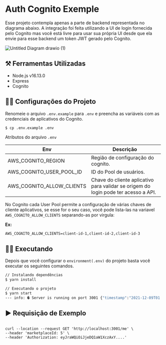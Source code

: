 # Auth Cognito Exemple

Esse projeto contempla apenas a parte de backend representada no diagrama abaixo. A integração foi feita utilizando a UI de login fornecida pelo Cognito mas você está livre para usar sua própria UI desde que ela envie para esse backend um token JWT gerado pelo Cognito.
 

![Untitled Diagram drawio (1)](https://user-images.githubusercontent.com/29002558/145313058-33aa98c5-4be8-47cb-8ebc-9a9948d127ab.png)

## ⚒️ Ferramentas Utilizadas 
  - Node.js v16.13.0
  - Express
  - Cognito

## 👨‍💻 Configurações do Projeto

Renomeie o arquivo `.env.example` para `.env` e preencha as variáveis com as credenciais de aplicativos do Cognito.

```sh
$ cp .env.example .env
```

Atributos do arquivo `.env`

| Env | Descrição |
| --- | --- |
| AWS_COGNITO_REGION | Região de configuração do cognito. |
| AWS_COGNITO_USER_POOL_ID | ID do Pool de usuários. |
| AWS_COGNITO_ALLOW_CLIENTS | Chave do cliente aplicativo para validar se origem do login pode ter acesso a API. |

No Cognito cada User Pool permite a configuração de várias chaves de cliente aplicativos, se esse for o seu caso, você pode lista-las na variavel `AWS_COGNITO_ALLOW_CLIENTS` separando-as por virgula:

**Ex:**
```.env
AWS_COGNITO_ALLOW_CLIENTS=client-id-1,client-id-2,client-id-3
```

## 👨‍💻 Executando

Depois que você configurar o `environment(.env)` do projeto basta você executar os seguintes comandos.

```sh
// Instalando dependências
$ yarn install
```

```sh
// Executando o projeto
$ yarn start
--- info: � Server is running on port 3001 {"timestamp":"2021-12-09T01:51:00.618Z"}
```

## ▶️ Requisição de Exemplo

```curl

curl --location --request GET 'http://localhost:3001/me' \
--header 'marketplaceId: 5' \
--header 'Authorization: eyJraWQiOiJjeDQ1aW1XczAxY....'

```

